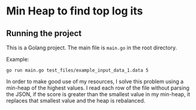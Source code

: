 # Min Heap to find top log its 

## Running the project

This is a Golang project. The main file is `main.go` in the root directory.

Example:

```
go run main.go test_files/example_input_data_1.data 5
```

In order to make good use of my resources, I solve this problem using a min-heap of the highest values. I read each row of the file without parsing the JSON, if the score is greater than the smallest value in my min-heap, it replaces that smallest value and the heap is rebalanced. 

